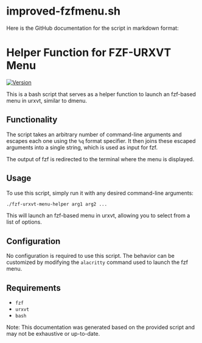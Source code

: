 # improved-fzfmenu.sh

Here is the GitHub documentation for the script in markdown format:

**Helper Function for FZF-URXVT Menu**
=====================================

[![Version](https://img.shields.io/badge/DOC%23-2024--07-blue)](https://github.com/your-username/fzf-urxvt-menu-helper#v2024-07)

This is a bash script that serves as a helper function to launch an fzf-based menu in urxvt, similar to dmenu.

**Functionality**
----------------

The script takes an arbitrary number of command-line arguments and escapes each one using the `%q` format specifier. It then joins these escaped arguments into a single string, which is used as input for fzf.

The output of fzf is redirected to the terminal where the menu is displayed.

**Usage**
-----

To use this script, simply run it with any desired command-line arguments:
```bash
./fzf-urxvt-menu-helper arg1 arg2 ...
```
This will launch an fzf-based menu in urxvt, allowing you to select from a list of options.

**Configuration**
---------------

No configuration is required to use this script. The behavior can be customized by modifying the `alacritty` command used to launch the fzf menu.

**Requirements**
--------------

* `fzf`
* `urxvt`
* `bash`

Note: This documentation was generated based on the provided script and may not be exhaustive or up-to-date.